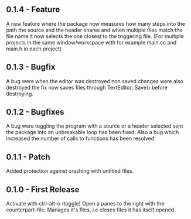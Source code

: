## 0.1.4 - Feature
  A new feature where the package now measures how many steps into the path
  the source and the header shares and when multiple files match the file name it now selects the one closest to the triggering file. (For multiple projects in the same window/workspace with for example main.cc and main.h in each project)

## 0.1.3 - Bugfix
  A bug were when the editor was destroyed non saved changes were also destroyed
  the fix now saves files through TextEditor::Save() before destroying.

## 0.1.2 - Bugfixes
  A bug were toggling the program with a source or a header selected sent the
  package into an unbreakable loop has been fixed.
  Also a bug which increased the number of calls to functions has been resolved

## 0.1.1 - Patch
  Added protection against crashing with untitled files.

## 0.1.0 - First Release
  Activate with ctrl-alt-o (toggle)
  Open a panes to the right with the counterpart-file.
  Manages it's files, i.e closes files it has itself opened.
